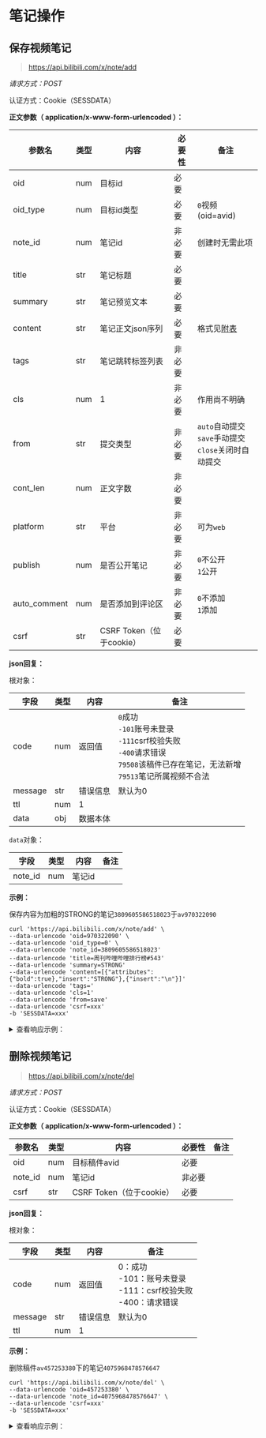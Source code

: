 # 笔记操作

## 保存视频笔记

> https://api.bilibili.com/x/note/add

*请求方式：POST*

认证方式：Cookie（SESSDATA）

**正文参数（ application/x-www-form-urlencoded ）：**

| 参数名       | 类型 | 内容                     | 必要性 | 备注                                                         |
| ------------ | ---- | ------------------------ | ------ | ------------------------------------------------------------ |
| oid          | num  | 目标id                   | 必要   |                                                              |
| oid_type     | num  | 目标id类型               | 必要   | `0`视频(oid=avid)                                            |
| note_id      | num  | 笔记id                   | 非必要 | 创建时无需此项                                               |
| title        | str  | 笔记标题                 | 必要   |                                                              |
| summary      | str  | 笔记预览文本             | 必要   |                                                              |
| content      | str  | 笔记正文json序列         | 必要   | 格式见[附表](readme.md#附表-笔记正文序列格式)                |
| tags         | str  | 笔记跳转标签列表         | 非必要 |                                                              |
| cls          | num  | 1                        | 非必要 | 作用尚不明确                                                 |
| from         | str  | 提交类型                 | 非必要 | `auto`自动提交<br />`save`手动提交<br />`close`关闭时自动提交 |
| cont_len     | num  | 正文字数                 | 非必要 |                                                              |
| platform     | str  | 平台                     | 非必要 | 可为`web`                                                    |
| publish      | num  | 是否公开笔记             | 非必要 | `0`不公开<br />`1`公开                                       |
| auto_comment | num  | 是否添加到评论区         | 非必要 | `0`不添加<br />`1`添加                                       |
| csrf         | str  | CSRF Token（位于cookie） | 必要   |                                                              |

**json回复：**

根对象：

| 字段    | 类型 | 内容     | 备注                                                         |
| ------- | ---- | -------- | ------------------------------------------------------------ |
| code    | num  | 返回值   | `0`成功 <br />`-101`账号未登录<br />`-111`csrf校验失败<br />`-400`请求错误<br />`79508`该稿件已存在笔记，无法新增<br />`79513`笔记所属视频不合法 |
| message | str  | 错误信息 | 默认为0                                                      |
| ttl     | num  | 1        |                                                              |
| data    | obj  | 数据本体 |                                                              |

`data`对象：

| 字段    | 类型 | 内容         | 备注 |
| ------- | ---- | ------------ | ---- |
| note_id | num  | 笔记id       |      |

**示例：**

保存内容为加粗的STRONG的笔记`3809605586518023`于`av970322090`

```shell
curl 'https://api.bilibili.com/x/note/add' \
--data-urlencode 'oid=970322090' \
--data-urlencode 'oid_type=0' \
--data-urlencode 'note_id=3809605586518023'
--data-urlencode 'title=周刊哔哩哔哩排行榜#543'
--data-urlencode 'summary=STRONG'
--data-urlencode 'content=[{"attributes":{"bold":true},"insert":"STRONG"},{"insert":"\n"}]'
--data-urlencode 'tags='
--data-urlencode 'cls=1'
--data-urlencode 'from=save'
--data-urlencode 'csrf=xxx'
-b 'SESSDATA=xxx'
```

<details>
<summary>查看响应示例：</summary>

```json
{
  "code": 0,
  "message": "0",
  "ttl": 1,
  "data": {
    "note_id": 3809605586518023
  }
}
```

</details>

## 删除视频笔记

> https://api.bilibili.com/x/note/del

*请求方式：POST*

认证方式：Cookie（SESSDATA）

**正文参数（ application/x-www-form-urlencoded ）：**

| 参数名  | 类型 | 内容                     | 必要性 | 备注 |
| ------- | ---- | ------------------------ | ------ | ---- |
| oid     | num  | 目标稿件avid             | 必要   |      |
| note_id | num  | 笔记id                   | 非必要 |      |
| csrf    | str  | CSRF Token（位于cookie） | 必要   |      |

**json回复：**

根对象：

| 字段    | 类型 | 内容     | 备注                                                         |
| ------- | ---- | -------- | ------------------------------------------------------------ |
| code    | num  | 返回值   | 0：成功 <br />-101：账号未登录<br />-111：csrf校验失败<br />-400：请求错误 |
| message | str  | 错误信息 | 默认为0                                                      |
| ttl     | num  | 1        |                                                              |

**示例：**

删除稿件`av457253380`下的笔记`4075968478576647`

```shell
curl 'https://api.bilibili.com/x/note/del' \
--data-urlencode 'oid=457253380' \
--data-urlencode 'note_id=4075968478576647' \
--data-urlencode 'csrf=xxx'
-b 'SESSDATA=xxx'
```

<details>
<summary>查看响应示例：</summary>

```json
{
  "code": 0,
  "message": "0",
  "ttl": 1
}
```

</details>
